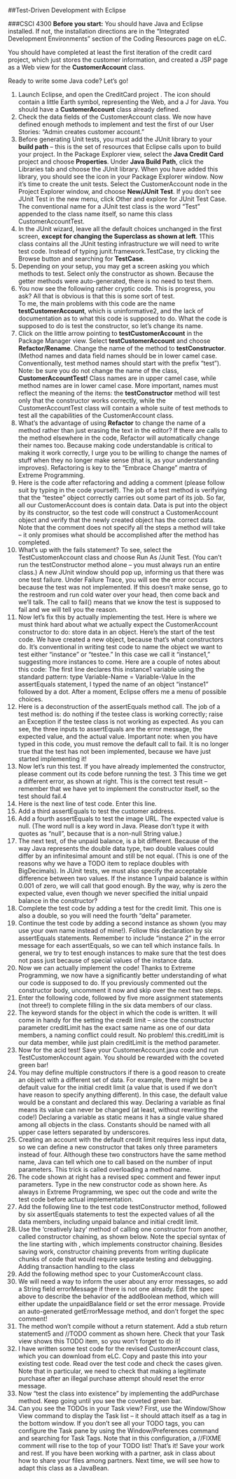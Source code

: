 ##Test-Driven Development with Eclipse

###CSCI 4300
**Before you start:** You should have Java and Eclipse installed. If not, the installation directions are in the “Integrated Development Environments” section of the Coding Resources page on eLC.

You should have completed at least the first iteration of the credit card project, which just stores the customer information, and created a JSP page as a Web view for the **CustomerAccount** class.

Ready to write some Java code? Let’s go!

1. Launch Eclipse, and open the CreditCard project . The  icon should contain a little Earth symbol, representing the Web, and a J for Java.  You should have a **CustomerAccount** class already defined.
2. Check the data fields of the CustomerAccount class.  We now have defined enough methods to implement and test the first of our User Stories: “Admin creates customer account.” 
3. Before generating Unit tests, you must add the JUnit library to your **build path** – this is the set of resources that Eclipse calls upon to build your project. In the Package Explorer view, select the **Java Credit Card** project and choose **Properties**. Under **Java Build Path**, click the Libraries tab and choose the JUnit library. When you have added this library, you should see the  icon in your Package Explorer window.
Now it’s time to create the unit tests. Select the CustomerAccount node in the Project Explorer window, and choose **New/JUnit Test**. If you don’t see JUnit Test in the new menu, click Other and explore for JUnit Test Case.  The conventional name for a JUnit test class is the word “Test” appended to the class name itself, so name this class CustomerAccountTest.
4. In the JUnit wizard, leave all the default choices unchanged in the first screen, **except for changing the Superclass as shown at left**. 1This class contains all the JUnit testing infrastructure we will need to write test code. Instead of typing junit.framework.TestCase, try clicking the Browse button and searching for **TestCase**.
5. Depending on your setup, you may get a screen asking you which methods to test. Select only the constructor as shown. Because the getter methods were auto-generated, there is no need to test them. 
6. You now see the following rather cryptic code. This is progress, you ask? All that is obvious is that this is some sort of test.  
To me, the main problems with this code are the name **testCustomerAccount**, which is uninformative2, and the lack of documentation as to what this code is supposed to do. What the code is supposed to do is test the constructor, so let’s change its name.
7. Click on the little arrow pointing to **testCustomerAccount** in the Package Manager view. Select **testCustomerAccount** and choose **Refactor/Rename**. Change the name of the method to **testConstructor**. (Method names and data field names should be in lower camel case. Conventionally, test method names should start with the prefix “test”).  
Note: be sure you do not change the name of the class, **CustomerAccountTest!**  Class names are in upper camel case, while method names are in lower camel case. More important, names must reflect the meaning of the items:  the **testConstructor** method will test only that the constructor works correctly, while the CustomerAccountTest class will contain a whole suite of test methods to test all the capabilities of the CustomerAccount class. 
8. What’s the advantage of using **Refactor** to change the name of a method rather than just erasing the text in the editor? If there are calls to the method elsewhere in the code, Refactor will automatically change their names too. Because making code understandable is critical to making it work correctly, I urge you to be willing to change the names of stuff when they no longer make sense (that is, as your understanding improves). Refactoring is key to the “Embrace Change” mantra of Extreme Programming.
9. Here is the code after refactoring and adding a comment (please follow suit by typing in the code yourself). The job of a test method is verifying that the “testee” object correctly carries out some part of its job.  So far, all our CustomerAccount does is contain data. Data is put into the object by its constructor, so the test code will construct a  CustomerAccount  object and verify that the  newly created object has the correct data.
Note that the comment does not specify all the steps a method will take – it only promises what should be accomplished after the method has completed.
10. What’s up with the fails statement? To see, select the TestCustomerAccount class and choose Run As /Junit Test. (You can’t run the testConstructor method alone – you must always run an entire class.) A new JUnit window should pop up, informing us that there was one test failure.  Under Failure Trace, you will see the error occurs because the test was not implemented. If this doesn’t make sense, go to the restroom and run cold water over your head, then come back and we’ll talk.
The call to fail() means that we know the test is supposed to fail and we will tell you the reason.
11. Now let’s fix this by actually implementing the test. Here is where we must think hard about what we actually expect the CustomerAccount constructor to do: store data in an object. Here’s the start of the test code. We have created a new object, because that’s what constructors do. It’s conventional in writing test code to name the object we want to test either “instance” or “testee.” In this case we call it “instance1,” suggesting more instances to come. Here are a couple of notes about this code:
The first line declares this instance1 variable using the standard pattern:
type Variable-Name = Variable-Value
In the assertEquals statement, I typed the name of an object “instance1” followed by a dot. After a moment, Eclipse offers me a menu of possible choices.
12. Here is a deconstruction of the assertEquals method call. The job of a test method is: 
do nothing if the  testee class is working correctly;
raise an Exception if the testee class is not working as expected.
As you can see, the three inputs to assertEquals are the error message, the expected value, and the actual value.
Important note: when you have typed in this code, you must remove the default call to fail. It is no longer true that the test has not been implemented, because we have just started implementing it!
13. Now let’s run this test. If you have already implemented the constructor, please comment out its code before running the test. 3 This time we get a different error, as shown at right. This is the correct test result – remember that we have yet to implement the constructor itself, so the test should fail.4
14. Here is the next line of test code. Enter this line.
15. Add a third assertEquals to test the customer address.
16. Add a fourth assertEquals to test the image URL. The expected value is null. (The word null is a key word in Java. Please don’t type it with quotes as “null”, because that is a non-null String value.)
17. The next test, of the unpaid balance, is a bit different. Because of the way Java represents the double data type,  two double values could differ by an infinitesimal amount and still be not equal. (This is one of the reasons why we have a TODO item to replace doubles with BigDecimals). In JUnit tests, we must also specify the acceptable difference between two values. If the instance 1 unpaid balance is within 0.001 of zero, we will call that good enough.
By the way, why is zero the expected value, even though we never specified the initial unpaid balance in the constructor?
18. Complete the test code by adding a test for the credit limit. This one is also a double, so you will need the fourth “delta” parameter.
19. Continue the test code by adding a second instance as shown (you may use your own name instead of mine!). Follow this declaration by six assertEquals statements. Remember to include “instance 2” in the error message for each assertEquals, so we can tell which instance fails. In general, we try to test enough instances to make sure that the test does not pass just because of special values of the instance data.
20. Now we can actually implement the code! Thanks to Extreme Programming, we now have a significantly better understanding of what our code is supposed to do.  If you previously commented out the constructor body, uncomment it now and skip over the next two steps.
21. Enter the following code, followed by five more assignment statements (not three!) to complete filling in the six data members of our class. 
22. The keyword  stands for the object in which the code is written. It will come in handy for the setting the credit limit – since the constructor parameter creditLimit has the exact same name as one of our data members, a naming conflict could result. No problem!  this.creditLimit is our data member, while just plain creditLimit is the method parameter.
23. Now for the acid test! Save your CustomerAccount.java code and run TestCustomerAccount again. You should be rewarded with the coveted green bar!
24. You may define multiple constructors if there is a good reason to create an object with a different set of data.  For example, there might be a default value for the initial credit limit (a value that is used if we don’t have reason to specify anything different).  In this case, the default value would be a constant and declared this way.  Declaring a variable as final means its value can never be changed (at least, without rewriting the code!) Declaring a variable as static means it has a single value shared among all objects in the class. Constants should be named with all upper case letters separated by underscores.
25. Creating an account with the default credit limit requires less input data, so we can define a new constructor that takes only three parameters instead of four. Although these two constructors have the same method name, Java can tell which one to call based on the number of input parameters. This trick is called overloading a method name.
26. The code shown at right has a revised spec comment and fewer input parameters. Type in the new constructor code as shown here. As always in Extreme Programming, we spec out the code and write the test code before actual implementation.
27. Add the following line to the test code testConstructor method, followed by six assertEquals statements to test the expected values of all the data members, including unpaid balance and initial credit limit.
28.  Use the ‘creatively lazy’ method of calling one constructor from another, called constructor chaining, as shown below. Note the special syntax of the line starting with , which implements constructor chaining. Besides saving work, constructor chaining prevents from writing duplicate chunks of code that would require separate testing and debugging.
Adding transaction handling to the class
29. Add the following method spec to your CustomerAccount class.  
30. We will need a way to inform the user about any error messages, so add a String field errorMessage if there is not one already. Edit the spec above to describe the behavior of the addBoolean method, which will either update the unpaidBalance field or set the error message. Provide an auto-generated getErrorMessage method, and don’t forget the spec comment!
31. The method won’t compile without a return statement. Add a stub return statement5 and //TODO comment as shown here. Check that your Task view shows this TODO item, so you won’t forget to do it!
32. I have written some test code for the revised CustomerAccount class, which you can download from eLC.  Copy and paste this into your existing test code. Read over the test code and check the cases given. Note that in particular, we need to check that making a legitimate purchase after an illegal purchase attempt should reset the error message.
33. Now “test the class into existence” by implementing the addPurchase method.  Keep going until you see the coveted green bar.
34. Can you see the TODOs in your Task view? First, use the Window/Show View command to display the Task list – it should attach itself as a tag in the bottom window. If you don’t see all your TODO tags, you can configure the Task pane by using the Window/Preferences command and searching for Task Tags. Note that in this configuration, a //FIXME comment will rise to the top of your TODO list!
That’s it! Save your work and rest. If you have been working with a partner, ask in class about how to share your files among partners. Next time, we will see how to adapt this class as a JavaBean.
